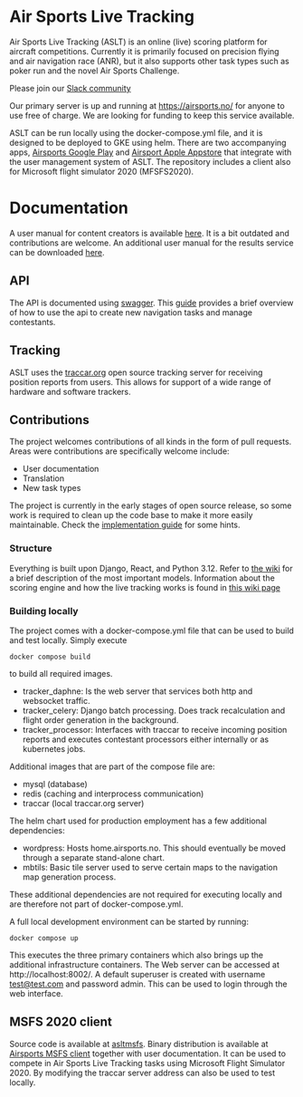 # Air Sports Live Tracking
Air Sports Live Tracking (ASLT) is an online (live) scoring platform for aircraft competitions. Currently it is primarily focused on precision flying and air navigation race (ANR), but it also supports other task types such as poker run and the novel Air Sports Challenge.

Please join our [Slack community](https://join.slack.com/t/airsportslivetracking/shared_invite/zt-2mmaui668-tEaJvJgoqg7782m3bdTleg)

Our primary server is up and running at https://airsports.no/ for anyone to use free of charge. We are looking for funding to keep this service available.

ASLT can be run locally using the docker-compose.yml file, and it is designed to be deployed to GKE using helm.  There are two accompanying apps, [Airsports Google Play](https://play.google.com/store/apps/details?id=no.airsports.android.livetracking&pcampaignid=pcampaignidMKT-Other-global-all-co-prtnr-py-PartBadge-Mar2515-1) and [Airsport Apple Appstore](https://apps.apple.com/us/app/air-sports-live-tracking/id1559193686?itsct=apps_box&itscg=30200) that integrate with the user management system of ASLT. The repository includes a client also for Microsoft flight simulator 2020 (MFSFS2020).

# Documentation
A user manual for content creators is available [here](documentation/Airsports%20Live%20Tracking%20user%20manual.pdf). It is a bit outdated and contributions are welcome. An additional user manual for the results service can be downloaded [here](documentation/Using%20the%20Air%20Sports%20Live%20Tracking%20results%20service.docx).

## API
The API is documented using [swagger](https://airsports.no/docs/). This [guide](documentation/AirSports%20third%20party%20contest%20tool%20API.docx) provides a brief overview of how to use the api to create new navigation tasks and manage contestants.

## Tracking
ASLT uses the [traccar.org](traccar.org) open source tracking server for receiving position reports from users. This allows for support of a wide range of hardware and software trackers.

## Contributions
The project welcomes contributions of all kinds in the form of pull requests. Areas were contributions are specifically welcome include:
- User documentation
- Translation
- New task types

The project is currently in the early stages of open source release, so some work is required to clean up the code base to make it more easily maintainable. Check the [implementation guide](../../wiki/Implementation-guide) for some hints.

### Structure
Everything is built upon Django, React, and Python 3.12. Refer to [the wiki](../../wiki/Model-architecture) for a brief description of the most important models. Information about the scoring engine and how the live tracking works is found in [this wiki page](../../wiki/Scoring-engine)

### Building locally
The project comes with a docker-compose.yml file that can be used to build and test locally. Simply execute
```
docker compose build
```
to build all required images.

- tracker_daphne: Is the web server that services both http and websocket traffic.
- tracker_celery: Django batch processing.  Does track recalculation and flight order generation in the background.
- tracker_processor: Interfaces with traccar to receive incoming position reports and executes contestant processors either internally or as kubernetes jobs.

 Additional images that are part of the compose file are:
 - mysql (database)
 - redis (caching and interprocess communication)
 - traccar (local traccar.org server)

The helm chart used for production employment has a few additional dependencies:
- wordpress: Hosts home.airsports.no. This should eventually be moved through a separate stand-alone chart.
- mbtils: Basic tile server used to serve certain maps to the navigation map generation process.

These additional dependencies are not required for executing locally and are therefore not part of docker-compose.yml.

A full local development environment can be started by running:
```
docker compose up
```
This executes the three primary containers which also brings up the additional infrastructure containers. The Web server can be accessed at http://localhost:8002/.  A default superuser is created with username test@test.com and password admin. This can be used to login through the web interface.

## MSFS 2020 client
Source code is available at [asltmsfs](https://github.com/airsports-no/asltmsfs).  Binary distribution is available at [Airsports MSFS client](https://drive.google.com/drive/folders/1Nj54XMtQ3HOBNJs_PEudNyfFpeH6Aekk?usp=sharing) together with user documentation. It can be used to compete in Air Sports Live Tracking tasks using Microsoft Flight Simulator 2020. By modifying the traccar server address can also be used to test locally.
